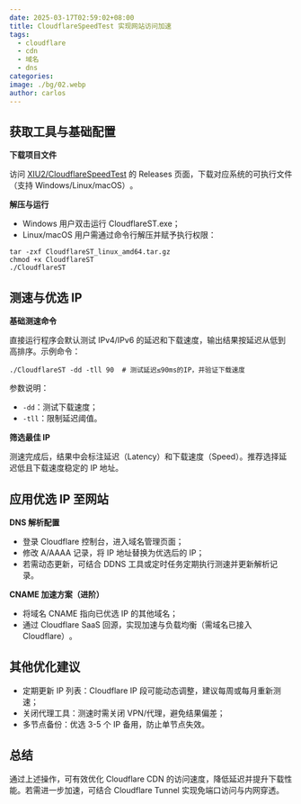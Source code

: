 ```yaml
---
date: 2025-03-17T02:59:02+08:00
title: CloudflareSpeedTest‌ 实现网站访问加速
tags:
  - cloudflare
  - cdn
  - 域名
  - dns
categories: 
image: ./bg/02.webp
author: carlos
---
```


## 获取工具与基础配置

**下载项目文件**

访问 [XIU2/CloudflareSpeedTest](https://github.com/XIU2/CloudflareSpeedTest) 的 Releases 页面，下载对应系统的可执行文件（支持 Windows/Linux/macOS）‌。

**解压与运行**

- Windows 用户双击运行 CloudflareST.exe；
- Linux/macOS 用户需通过命令行解压并赋予执行权限：

```shell
tar -zxf CloudflareST_linux_amd64.tar.gz
chmod +x CloudflareST
./CloudflareST
```

## 测速与优选 IP

**基础测速命令**

直接运行程序会默认测试 IPv4/IPv6 的延迟和下载速度，输出结果按延迟从低到高排序。示例命令：

```shell
./CloudflareST -dd -tll 90  # 测试延迟≤90ms的IP，并验证下载速度
```

参数说明：

- `-dd`：测试下载速度；
- `-tll`：限制延迟阈值‌。

**筛选最佳 IP**

测速完成后，结果中会标注延迟（Latency）和下载速度（Speed）。推荐选择延迟低且下载速度稳定的 IP 地址‌。

## 应用优选 IP 至网站

**DNS 解析配置**

- 登录 Cloudflare 控制台，进入域名管理页面；
- 修改 A/AAAA 记录，将 IP 地址替换为优选后的 IP；
- 若需动态更新，可结合 DDNS 工具或定时任务定期执行测速并更新解析记录‌。

**CNAME 加速方案（进阶）**

- 将域名 CNAME 指向已优选 IP 的其他域名；
- 通过 Cloudflare SaaS 回源，实现加速与负载均衡（需域名已接入 Cloudflare）‌。

## 其他优化建议

- 定期更新 IP 列表‌：Cloudflare IP 段可能动态调整，建议每周或每月重新测速‌；
- 关闭代理工具‌：测速时需关闭 VPN/代理，避免结果偏差‌；
- ‌多节点备份‌：优选 3-5 个 IP 备用，防止单节点失效‌。

## 总结

通过上述操作，可有效优化 Cloudflare CDN 的访问速度，降低延迟并提升下载性能。若需进一步加速，可结合 Cloudflare Tunnel 实现免端口访问与内网穿透‌。

